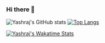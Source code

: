 ### Hi there 👋
![Yashraj's GitHub stats](https://github-readme-stats.vercel.app/api?username=yashraj2003e&show_icons=true&theme=vue-dark&border_color=008080) 
[![Top Langs](https://github-readme-stats.vercel.app/api/top-langs/?username=yashraj2003e&theme=vue-dark&border_color=008080)](https://github.com/yashraj2003e/github-readme-stats)

[![Yashraj's Wakatime Stats](https://github-readme-stats.vercel.app/api/wakatime?username=yashraj2003e&theme=vue-dark&layout=compact&border_color=008080)](https://github.com/yashraj2003e/github-readme-stats)

